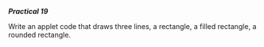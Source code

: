 *********Practical 19*********

Write an applet code that draws three lines, a rectangle, a filled rectangle, a rounded rectangle.